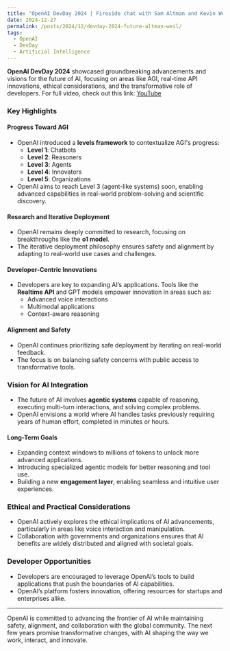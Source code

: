```yaml
---
title: "OpenAI DevDay 2024 | Fireside chat with Sam Altman and Kevin Weil"
date: 2024-12-27
permalink: /posts/2024/12/devday-2024-future-altman-weil/
tags:
  - OpenAI
  - DevDay
  - Artificial Intelligence
---
```


**OpenAI DevDay 2024** showcased groundbreaking advancements and visions for the future of AI, focusing on areas like AGI, real-time API innovations, ethical considerations, and the transformative role of developers. For full video, check out this link: [YouTube](https://www.youtube.com/watch?v=eaS0omKFZhQ&ab_channel=OpenAI)

### Key Highlights

#### Progress Toward AGI

- OpenAI introduced a **levels framework** to contextualize AGI's progress:
  - **Level 1**: Chatbots
  - **Level 2**: Reasoners
  - **Level 3**: Agents
  - **Level 4**: Innovators
  - **Level 5**: Organizations
- OpenAI aims to reach Level 3 (agent-like systems) soon, enabling advanced capabilities in real-world problem-solving and scientific discovery.

#### Research and Iterative Deployment

- OpenAI remains deeply committed to research, focusing on breakthroughs like the **o1 model**.
- The iterative deployment philosophy ensures safety and alignment by adapting to real-world use cases and challenges.

#### Developer-Centric Innovations

- Developers are key to expanding AI’s applications. Tools like the **Realtime API** and GPT models empower innovation in areas such as:
  - Advanced voice interactions
  - Multimodal applications
  - Context-aware reasoning

#### Alignment and Safety

- OpenAI continues prioritizing safe deployment by iterating on real-world feedback.
- The focus is on balancing safety concerns with public access to transformative tools.

### Vision for AI Integration

- The future of AI involves **agentic systems** capable of reasoning, executing multi-turn interactions, and solving complex problems.
- OpenAI envisions a world where AI handles tasks previously requiring years of human effort, completed in minutes or hours.

#### Long-Term Goals

- Expanding context windows to millions of tokens to unlock more advanced applications.
- Introducing specialized agentic models for better reasoning and tool use.
- Building a new **engagement layer**, enabling seamless and intuitive user experiences.

### Ethical and Practical Considerations

- OpenAI actively explores the ethical implications of AI advancements, particularly in areas like voice interaction and manipulation.
- Collaboration with governments and organizations ensures that AI benefits are widely distributed and aligned with societal goals.

### Developer Opportunities

- Developers are encouraged to leverage OpenAI’s tools to build applications that push the boundaries of AI capabilities.
- OpenAI’s platform fosters innovation, offering resources for startups and enterprises alike.

---

OpenAI is committed to advancing the frontier of AI while maintaining safety, alignment, and collaboration with the global community. The next few years promise transformative changes, with AI shaping the way we work, interact, and innovate.
